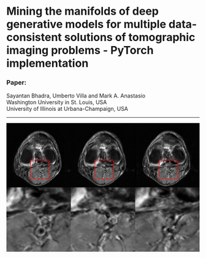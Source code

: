 # Mining the manifolds of deep generative models for multiple data-consistent solutions of tomographic imaging problems - PyTorch implementation

### Paper:

Sayantan Bhadra, Umberto Villa and Mark A. Anastasio <br />
Washington University in St. Louis, USA <br />
University of Illinois at Urbana-Champaign, USA

---

![Transformation Preview](https://github.com/comp-imaging-sci/mining-tomo-solutions-pulse/blob/main/figures/mri_panel_8x.png)


